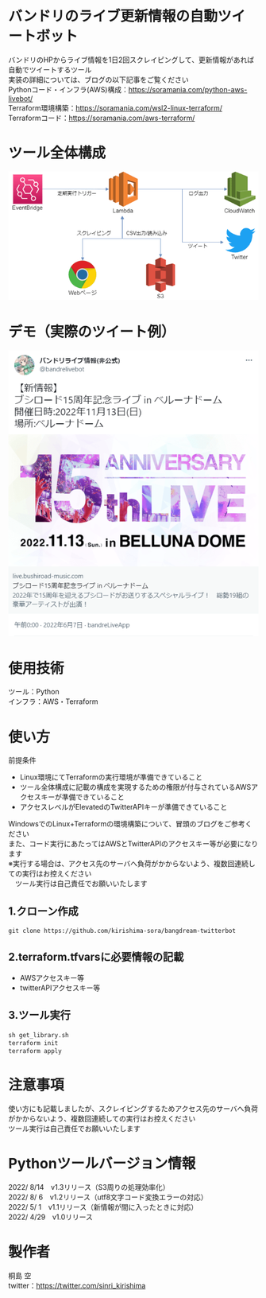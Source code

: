 # バンドリのライブ更新情報の自動ツイートボット
バンドリのHPからライブ情報を1日2回スクレイピングして、更新情報があれば自動でツイートするツール  
実装の詳細については、ブログの以下記事をご覧ください  
Pythonコード・インフラ(AWS)構成：https://soramania.com/python-aws-livebot/  
Terraform環境構築：https://soramania.com/wsl2-linux-terraform/  
Terraformコード：https://soramania.com/aws-terraform/ 

# ツール全体構成
![Alt text](/overall_structure.png)

# デモ（実際のツイート例）
![Alt text](/demo.png)

# 使用技術
ツール：Python  
インフラ：AWS・Terraform

# 使い方
前提条件
* Linux環境にてTerraformの実行環境が準備できていること
* ツール全体構成に記載の構成を実現するための権限が付与されているAWSアクセスキーが準備できていること
* アクセスレベルがElevatedのTwitterAPIキーが準備できていること

WindowsでのLinux+Terraformの環境構築について、冒頭のブログをご参考ください  
また、コード実行にあたってはAWSとTwitterAPIのアクセスキー等が必要になります  
※実行する場合は、アクセス先のサーバへ負荷がかからないよう、複数回連続しての実行はお控えください  
　ツール実行は自己責任でお願いいたします  

## 1.クローン作成
```
git clone https://github.com/kirishima-sora/bangdream-twitterbot
```

## 2.terraform.tfvarsに必要情報の記載  
* AWSアクセスキー等  
* twitterAPIアクセスキー等

## 3.ツール実行
```
sh get_library.sh
terraform init
terraform apply
```

# 注意事項
使い方にも記載しましたが、スクレイピングするためアクセス先のサーバへ負荷がかからないよう、複数回連続しての実行はお控えください  
ツール実行は自己責任でお願いいたします  

# Pythonツールバージョン情報
2022/ 8/14&emsp;v1.3リリース（S3周りの処理効率化）  
2022/ 8/ 6&emsp;v1.2リリース（utf8文字コード変換エラーの対応）  
2022/ 5/ 1&emsp;v1.1リリース（新情報が間に入ったときに対応）  
2022/ 4/29&emsp;v1.0リリース  

# 製作者
桐島 空  
twitter：https://twitter.com/sinri_kirishima
